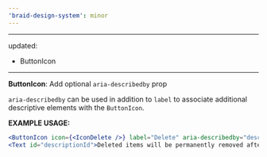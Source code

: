 ```yaml
---
'braid-design-system': minor
---
```


---
updated:
  - ButtonIcon
---

**ButtonIcon**: Add optional `aria-describedby` prop

`aria-describedby` can be used in addition to `label` to associate additional descriptive elements with the `ButtonIcon`.

**EXAMPLE USAGE:**

```jsx
<ButtonIcon icon={<IconDelete />} label="Delete" aria-describedby="descriptionId" />
<Text id="descriptionId">Deleted items will be permanently removed after 30 days.</Text>
```
